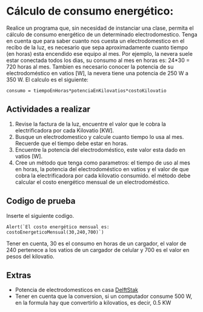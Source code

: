 # Cálculo de consumo energético:
Realice un programa que, sin necesidad de instanciar una clase, permita el cálculo de consumo energético de un determinado electrodomestico.
Tenga en cuenta que para saber cuanto nos cuesta un electrodomestico en el recibo de la luz, es necesario que sepa aproximadamente cuanto tiempo (en horas) esta encendido ese equipo al mes. Por ejemplo, la nevera suele estar conectada todos los dias, su consumo al mes en horas es: 24*30 = 720 horas al mes. Tambien es necesario conocer la potencia de su electrodoméstico en vatios [W], la nevera tiene una potencia de 250 W a 350 W. El calculo es el siguiente:

```
consumo = tiempoEnHoras*potenciaEnKilovatios*costoKilovatio
```

## Actividades a realizar
1) Revise la factura de la luz, encuentre el valor que le cobra la electrificadora por cada Kilovatio [KW].
2) Busque un electrodomestico y calcule cuanto tiempo lo usa al mes. Recuerde que el tiempo debe estar en horas.
3) Encuentre la potencia del electrodoméstico, este valor esta dado en vatios [W].
4) Cree un método que tenga como parametros: el tiempo de uso al mes en horas, la potencia del electrodoméstico en vatios y el valor de que cobra la electrificadora por cada kilovatio consumido. el método debe calcular el costo energético mensual de un electrodoméstico.


## Codigo de prueba
Inserte el siguiente codigo.

```
Alert(`El costo energético mensual es: costoEnergeticoMensual(30,240,700)`)
```
Tener en cuenta, 30 es el consumo en horas de un cargador, el valor de 240 pertenece a los vatios de un cargador de celular y 700 es el valor en pesos del kilovatio.

## Extras
- Potencia de electrodomesticos en casa [DelftStak](https://www.worten.es/blog/1645/cual-es-la-potencia-de-los-electrodomesticos-de-casa/)
- Tener en cuenta que la conversion, si un computador consume 500 W, en la formula hay que convertirlo a kilovatios, es decir, 0.5 KW
